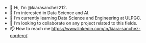 - 👋 Hi, I’m @kiarasanchez212.
- 👀 I’m interested in Data Science and AI.
- 🌱 I’m currently learning Data Science and Engineering at ULPGC.
- 💞️ I’m looking to collaborate on any project related to this fields.
- 📫 How to reach me https://www.linkedin.com/in/kiara-sanchez-cordero/.

<!---
kiarasanchez212/kiarasanchez212 is a ✨ special ✨ repository because its `README.md` (this file) appears on your GitHub profile.
You can click the Preview link to take a look at your changes.
--->
